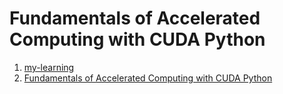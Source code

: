 # Fundamentals of Accelerated Computing with CUDA Python
1. [my-learning](https://learn.nvidia.com/my-learning)
2. [Fundamentals of Accelerated Computing with CUDA Python](https://learn.nvidia.com/courses/course?course_id=course-v1:DLI+S-AC-10+V1)